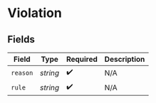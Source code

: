 # Violation


## Fields

| Field              | Type               | Required           | Description        |
| ------------------ | ------------------ | ------------------ | ------------------ |
| `reason`           | *string*           | :heavy_check_mark: | N/A                |
| `rule`             | *string*           | :heavy_check_mark: | N/A                |